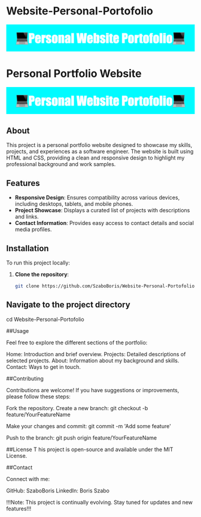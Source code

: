 # Website-Personal-Portofolio
![image alt](https://github.com/SzaboBoris/Website-Personal-Portofolio/blob/a15446dfabbcf1854860c21fe974f677258d2852/Personal_Website_Portofolio%20(1).png)
# Personal Portfolio Website

![Portfolio Screenshot](Personal_Website_Portofolio%20(1).png)

## About

This project is a personal portfolio website designed to showcase my skills, projects, and experiences as a software engineer. The website is built using HTML and CSS, providing a clean and responsive design to highlight my professional background and work samples.

## Features

- **Responsive Design**: Ensures compatibility across various devices, including desktops, tablets, and mobile phones.
- **Project Showcase**: Displays a curated list of projects with descriptions and links.
- **Contact Information**: Provides easy access to contact details and social media profiles.

## Installation

To run this project locally:

1. **Clone the repository**:
   ```bash
   git clone https://github.com/SzaboBoris/Website-Personal-Portofolio.git

## Navigate to the project directory 
cd Website-Personal-Portofolio

##Usage

Feel free to explore the different sections of the portfolio:

Home: Introduction and brief overview.
Projects: Detailed descriptions of selected projects.
About: Information about my background and skills.
Contact: Ways to get in touch.

##Contributing

Contributions are welcome! If you have suggestions or improvements, please follow these steps:

Fork the repository.
Create a new branch: git checkout -b feature/YourFeatureName

Make your changes and commit: git commit -m 'Add some feature'

Push to the branch: git push origin feature/YourFeatureName

##License
T
his project is open-source and available under the MIT License.

##Contact

Connect with me:

GitHub: SzaboBoris
LinkedIn: Boris Szabo

!!!Note: This project is continually evolving. Stay tuned for updates and new features!!!






